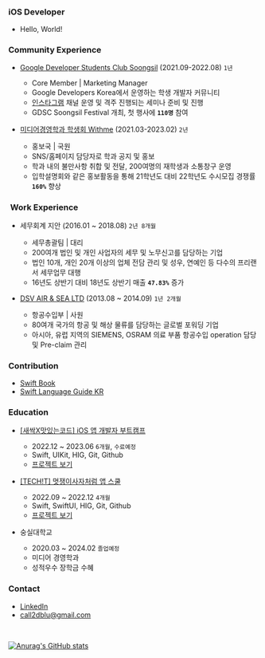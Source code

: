 ### iOS Developer
- Hello, World!

### Community Experience
  - [Google Developer Students Club Soongsil](https://sites.google.com/view/gdscsoongsil/home?authuser=0&pli=1) (2021.09-2022.08) `1년`
    - Core Member | Marketing Manager
    - Google Developers Korea에서 운영하는 학생 개발자 커뮤니티
    - [인스타그램](https://www.instagram.com/gdsc.ssu/) 채널 운영 및 격주 진행되는 세미나 준비 및 진행
    - GDSC Soongsil Festival 개최, 첫 행사에 **`110명`** 참여
    
  - [미디어경영학과 학생회 Withme](https://www.instagram.com/ssu_withme/) (2021.03-2023.02) `2년`
    - 홍보국 | 국원
    - SNS/홈페이지 담당자로 학과 공지 및 홍보
    - 학과 내의 불만사항 취합 및 전달, 200여명의 재학생과 소통창구 운영
    - 입학설명회와 같은 홍보활동을 통해 21학년도 대비 22학년도 수시모집 경쟁률 **`160%`** 향상
    

###  Work Experience 
  - 세무회계 지안 (2016.01 ~ 2018.08) `2년 8개월`
    - 세무총괄팀 | 대리
    - 200여개 법인 및 개인 사업자의 세무 및 노무신고를 담당하는 기업
    - 법인 10개, 개인 20개 이상의 업체 전담 관리 및 성우, 연예인 등 다수의 프리랜서 세무업무 대행
    - 16년도 상반기 대비 18년도 상반기 매출 **`47.83%`** 증가
    
  - [DSV AIR & SEA LTD](https://www.dsv.com/en) (2013.08 ~ 2014.09) `1년 2개월`
    - 항공수입부 | 사원
    - 80여개 국가의 항공 및 해상 물류를 담당하는 글로벌 포워딩 기업
    - 아시아, 유럽 지역의  SIEMENS, OSRAM 의료 부품 항공수입 operation 담당 및 Pre-claim 관리
  
### Contribution
  - [Swift Book](https://github.com/apple/swift-book/pulls?q=is%3Apr+author%3AcalledBlu)
  - [Swift Language Guide KR](https://github.com/bbiguduk/Swift_language_guide_kr/pulls?q=is%3Apr+author%3AcalledBlu)

### Education
- [[새싹X맛있는코드] iOS 앱 개발자 부트캠프](https://sesac.seoul.kr/course/active/detail.do)
  - 2022.12 ~ 2023.06 `6개월`, `수료예정`
  - Swift, UIKit, HIG, Git, Github
  - [프로젝트 보기]()

- [[TECH!T] 멋쟁이사자처럼 앱 스쿨](https://projectlion.io/school/kdt-app-1st)
  - 2022.09 ~ 2022.12 `4개월`
  - Swift, SwiftUI, HIG, Git, Github
  - [프로젝트 보기]()

- 숭실대학교
  - 2020.03 ~ 2024.02 `졸업예정`
  - 미디어 경영학과
  - 성적우수 장학금 수혜

### Contact
- [LinkedIn](https://www.linkedin.com/in/bomi-kim-400013260/)
- call2dblu@gmail.com
<br>

[![Anurag's GitHub stats](https://github-readme-stats.vercel.app/api?username=calledBlu)](https://github.com/anuraghazra/github-readme-stats)

<!--
### Hi there 👋

**calledBlu/calledBlu** is a ✨ _special_ ✨ repository because its `README.md` (this file) appears on your GitHub profile.

Here are some ideas to get you started:

- 🔭 I’m currently working on ...
- 🌱 I’m currently learning ...
- 👯 I’m looking to collaborate on ...
- 🤔 I’m looking for help with ...
- 💬 Ask me about ...
- 📫 How to reach me: ...
- 😄 Pronouns: ...
- ⚡ Fun fact: ...
-->
